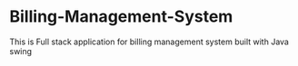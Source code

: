 # Billing-Management-System
This is Full stack application for billing management system built with Java swing
